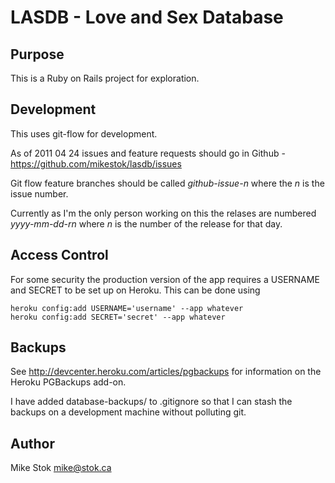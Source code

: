 LASDB - Love and Sex Database
=============================

Purpose
-------

This is a Ruby on Rails project for exploration.

Development
-----------

This uses git-flow for development.

As of 2011 04 24 issues and feature requests should go in Github - 
https://github.com/mikestok/lasdb/issues 

Git flow feature branches should be called _github-issue-_*n* where
the *n* is the issue number.

Currently as I'm the only person working on this the relases are
numbered *yyyy-mm-dd-*r*n* where *n* is the number of the release for
that day.

Access Control
--------------

For some security the production version of the app requires a USERNAME
and SECRET to be set up on Heroku.  This can be done using

    heroku config:add USERNAME='username' --app whatever
    heroku config:add SECRET='secret' --app whatever

Backups
-------

See http://devcenter.heroku.com/articles/pgbackups for information on
the Heroku PGBackups add-on.

I have added database-backups/ to .gitignore so that I can stash the
backups on a development machine without polluting git.

Author
------

Mike Stok <mike@stok.ca>
